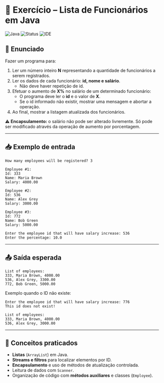 # 💼 Exercício – Lista de Funcionários em Java

![Java](https://img.shields.io/badge/Java-17-orange?logo=java&logoColor=white)
![Status](https://img.shields.io/badge/Status-Concluído-brightgreen)
![IDE](https://img.shields.io/badge/IDE-IntelliJ%20IDEA-purple?logo=intellij-idea)

## 📌 Enunciado
Fazer um programa para:
1. Ler um número inteiro **N** representando a quantidade de funcionários a serem registrados.
2. Ler os dados de cada funcionário: **id, nome e salário**.
    - Não deve haver repetição de id.
3. Efetuar o aumento de **X%** no salário de um determinado funcionário:
    - O programa deve ler o **id** e o valor de **X**.
    - Se o id informado não existir, mostrar uma mensagem e abortar a operação.
4. Ao final, mostrar a listagem atualizada dos funcionários.

⚠️ **Encapsulamento:** o salário não pode ser alterado livremente. Só pode ser modificado através da operação de aumento por porcentagem.

---

## 📥 Exemplo de entrada
```
How many employees will be registered? 3

Employee #1:
Id: 333
Name: Maria Brown
Salary: 4000.00

Employee #2:
Id: 536
Name: Alex Grey
Salary: 3000.00

Employee #3:
Id: 772
Name: Bob Green
Salary: 5000.00

Enter the employee id that will have salary increase: 536
Enter the percentage: 10.0
```

---

## 📤 Saída esperada
```
List of employees:
333, Maria Brown, 4000.00
536, Alex Grey, 3300.00
772, Bob Green, 5000.00
```

Exemplo quando o ID não existe:
```
Enter the employee id that will have salary increase: 776
This id does not exist!

List of employees:
333, Maria Brown, 4000.00
536, Alex Grey, 3000.00
```

---

## 🎯 Conceitos praticados
- **Listas** (`ArrayList`) em Java.
- **Streams e filtros** para localizar elementos por ID.
- **Encapsulamento** e uso de métodos de atualização controlada.
- Leitura de dados com `Scanner`.
- Organização de código com **métodos auxiliares** e classes (`Employee`).